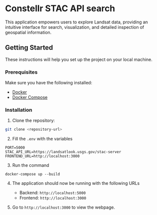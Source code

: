 # Constellr STAC API search

This application empowers users to explore Landsat data, providing an intuitive interface for search, visualization, and detailed inspection of geospatial information.

## Getting Started

These instructions will help you set up the project on your local machine.

### Prerequisites

Make sure you have the following installed:
- [Docker](https://www.docker.com/get-started)
- [Docker Compose](https://docs.docker.com/compose/install/)

### Installation

1. Clone the repository:

```bash
git clone <repository-url>
```

2. Fill the `.env` with the variables
```
PORT=5000
STAC_API_URL=https://landsatlook.usgs.gov/stac-server
FRONTEND_URL=http://localhost:3000
```

3. Run the command
```
docker-compose up --build
```

4. The application should now be running with the following URLs
   - Backend: `http://localhost:5000`
   - Frontend: `http://localhost:3000`

5. Go to `http://localhost:3000` to view the webpage.